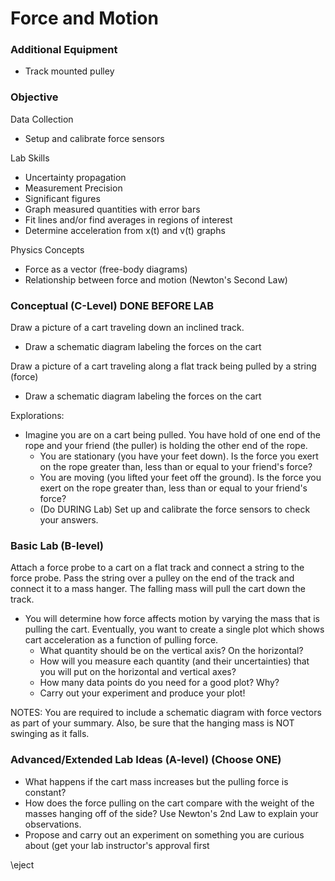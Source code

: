 # Force and Motion


### Additional Equipment

- Track mounted pulley

### Objective

Data Collection

- Setup and calibrate force sensors

Lab Skills

- Uncertainty propagation
- Measurement Precision
- Significant figures
- Graph measured quantities with error bars
- Fit lines and/or find averages in regions of interest
- Determine acceleration from x(t) and v(t) graphs

Physics Concepts

- Force as a vector (free-body diagrams)
- Relationship between force and motion (Newton's Second Law)

### Conceptual (C-Level) DONE BEFORE LAB

Draw a picture of a cart traveling down an inclined track.

- Draw a schematic diagram labeling the forces on the cart

Draw a picture of a cart traveling along a flat track being pulled by a string (force)

- Draw a schematic diagram labeling the forces on the cart

Explorations:

- Imagine you are on a cart being pulled. You have hold of one end of the rope and your friend (the puller) is holding the other end of the rope.
  - You are stationary (you have your feet down). Is the force you exert on the rope greater than, less than or equal to your friend's force?
  - You are moving (you lifted your feet off the ground). Is the force you exert on the rope greater than, less than or equal to your friend's force?
  - (Do DURING Lab) Set up and calibrate the force sensors to check your answers.

### Basic Lab (B-level)

Attach a force probe to a cart on a flat track and connect a string to the force probe. Pass the string over a pulley on the end of the track and connect it to a mass hanger. The falling mass will pull the cart down the track.

- You will determine how force affects motion by varying the mass that is pulling the cart. Eventually, you want to create a single plot which shows cart acceleration as a function of pulling force.
  - What quantity should be on the vertical axis? On the horizontal?
  - How will you measure each quantity (and their uncertainties) that you will put on the horizontal and vertical axes?
  - How many data points do you need for a good plot? Why?
  - Carry out your experiment and produce your plot!

NOTES: You are required to include a schematic diagram with force vectors as part of your summary. Also, be sure that the hanging mass is NOT swinging as it falls.

### Advanced/Extended Lab Ideas (A-level) (Choose ONE)

- What happens if the cart mass increases but the pulling force is constant?
- How does the force pulling on the cart compare with the weight of the masses hanging off of the side? Use Newton's 2nd Law to explain your observations.
- Propose and carry out an experiment on something you are curious about (get your lab instructor's approval first

\eject

